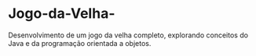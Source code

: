 # Jogo-da-Velha-
Desenvolvimento de um jogo da velha completo, explorando conceitos do Java e da programação orientada a objetos.

